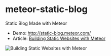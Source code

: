 meteor-static-blog
==================

Static Blog Made with Meteor 

* Demo: http://static-blog.meteor.com/
* Article: [Building Static Websites with Meteor](http://meteorhacks.com/building-static-websites-with-meteor.html)

![Building Static Websites with Meteor](https://i.cloudup.com/jpAwF9ua6J.png)

